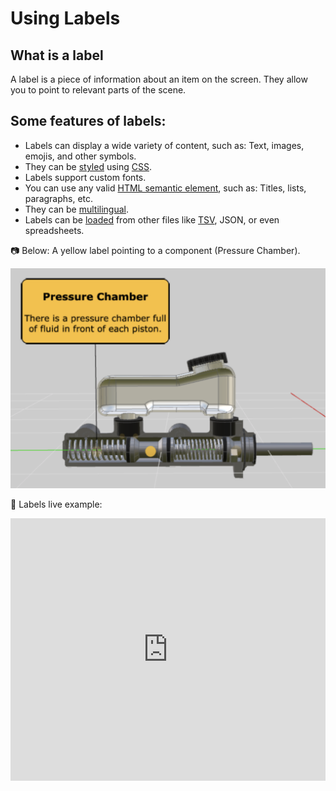 # Using Labels

## What is a label

A label is a piece of information about an item on the screen. They allow you to point to relevant parts of the scene.

## Some features of labels:

* Labels can display a wide variety of content, such as: Text, images, emojis, and other symbols.
* They can be [styled](tutorials/labels-styling) using [CSS](https://developer.mozilla.org/en-US/docs/Web/CSS).
* Labels support custom fonts.
* You can use any valid [HTML semantic element](https://developer.mozilla.org/en-US/docs/Glossary/Semantics#Semantics_in_HTML), such as: Titles, lists, paragraphs, etc.
* They can be [multilingual](tutorials/labels-multilingual).
* Labels can be [loaded](tutorials/labels-library) from other files like [TSV](https://en.wikipedia.org/wiki/Tab-separated_values), JSON, or even spreadsheets.


📷 Below: A yellow label pointing to a component (Pressure Chamber).

![yellow-label-example.png](./img/yellow-label-example.png)

🎥 Labels live example:

<!-- Copy and Paste Me -->
<div class="glitch-embed-wrap" style="height: 420px; width: 100%;">
  <iframe
    src="https://glitch.com/embed/#!/embed/zea-labels?path=index.html&previewSize=100&attributionHidden=true"
    title="zea-labels on Glitch"
    allow="geolocation; microphone; camera; midi; vr; encrypted-media"
    style="height: 100%; width: 100%; border: 0;">
  </iframe>
</div>
